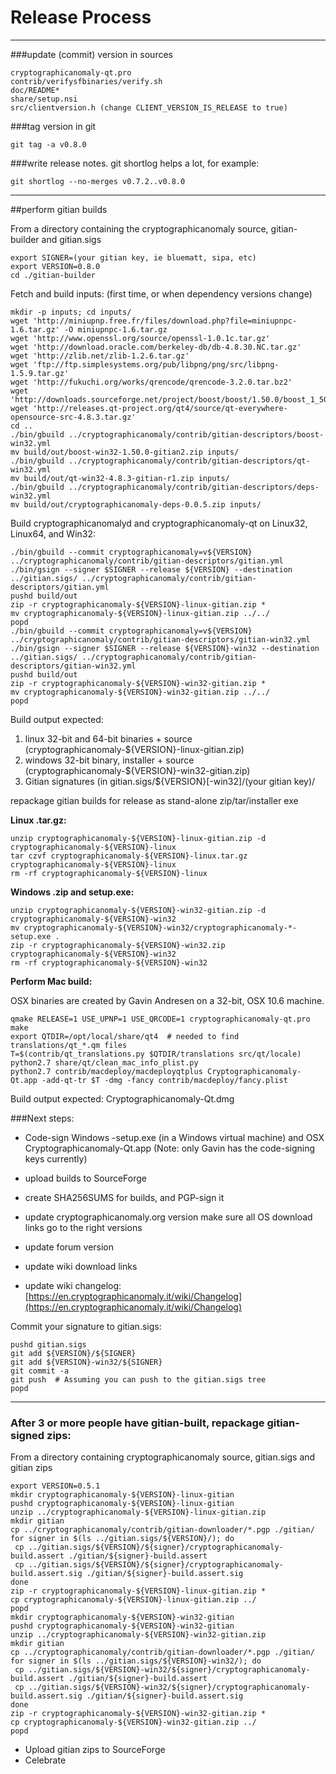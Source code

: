 Release Process
====================

* * *

###update (commit) version in sources


	cryptographicanomaly-qt.pro
	contrib/verifysfbinaries/verify.sh
	doc/README*
	share/setup.nsi
	src/clientversion.h (change CLIENT_VERSION_IS_RELEASE to true)

###tag version in git

	git tag -a v0.8.0

###write release notes. git shortlog helps a lot, for example:

	git shortlog --no-merges v0.7.2..v0.8.0

* * *

##perform gitian builds

 From a directory containing the cryptographicanomaly source, gitian-builder and gitian.sigs
  
	export SIGNER=(your gitian key, ie bluematt, sipa, etc)
	export VERSION=0.8.0
	cd ./gitian-builder

 Fetch and build inputs: (first time, or when dependency versions change)

	mkdir -p inputs; cd inputs/
	wget 'http://miniupnp.free.fr/files/download.php?file=miniupnpc-1.6.tar.gz' -O miniupnpc-1.6.tar.gz
	wget 'http://www.openssl.org/source/openssl-1.0.1c.tar.gz'
	wget 'http://download.oracle.com/berkeley-db/db-4.8.30.NC.tar.gz'
	wget 'http://zlib.net/zlib-1.2.6.tar.gz'
	wget 'ftp://ftp.simplesystems.org/pub/libpng/png/src/libpng-1.5.9.tar.gz'
	wget 'http://fukuchi.org/works/qrencode/qrencode-3.2.0.tar.bz2'
	wget 'http://downloads.sourceforge.net/project/boost/boost/1.50.0/boost_1_50_0.tar.bz2'
	wget 'http://releases.qt-project.org/qt4/source/qt-everywhere-opensource-src-4.8.3.tar.gz'
	cd ..
	./bin/gbuild ../cryptographicanomaly/contrib/gitian-descriptors/boost-win32.yml
	mv build/out/boost-win32-1.50.0-gitian2.zip inputs/
	./bin/gbuild ../cryptographicanomaly/contrib/gitian-descriptors/qt-win32.yml
	mv build/out/qt-win32-4.8.3-gitian-r1.zip inputs/
	./bin/gbuild ../cryptographicanomaly/contrib/gitian-descriptors/deps-win32.yml
	mv build/out/cryptographicanomaly-deps-0.0.5.zip inputs/

 Build cryptographicanomalyd and cryptographicanomaly-qt on Linux32, Linux64, and Win32:
  
	./bin/gbuild --commit cryptographicanomaly=v${VERSION} ../cryptographicanomaly/contrib/gitian-descriptors/gitian.yml
	./bin/gsign --signer $SIGNER --release ${VERSION} --destination ../gitian.sigs/ ../cryptographicanomaly/contrib/gitian-descriptors/gitian.yml
	pushd build/out
	zip -r cryptographicanomaly-${VERSION}-linux-gitian.zip *
	mv cryptographicanomaly-${VERSION}-linux-gitian.zip ../../
	popd
	./bin/gbuild --commit cryptographicanomaly=v${VERSION} ../cryptographicanomaly/contrib/gitian-descriptors/gitian-win32.yml
	./bin/gsign --signer $SIGNER --release ${VERSION}-win32 --destination ../gitian.sigs/ ../cryptographicanomaly/contrib/gitian-descriptors/gitian-win32.yml
	pushd build/out
	zip -r cryptographicanomaly-${VERSION}-win32-gitian.zip *
	mv cryptographicanomaly-${VERSION}-win32-gitian.zip ../../
	popd

  Build output expected:

  1. linux 32-bit and 64-bit binaries + source (cryptographicanomaly-${VERSION}-linux-gitian.zip)
  2. windows 32-bit binary, installer + source (cryptographicanomaly-${VERSION}-win32-gitian.zip)
  3. Gitian signatures (in gitian.sigs/${VERSION}[-win32]/(your gitian key)/

repackage gitian builds for release as stand-alone zip/tar/installer exe

**Linux .tar.gz:**

	unzip cryptographicanomaly-${VERSION}-linux-gitian.zip -d cryptographicanomaly-${VERSION}-linux
	tar czvf cryptographicanomaly-${VERSION}-linux.tar.gz cryptographicanomaly-${VERSION}-linux
	rm -rf cryptographicanomaly-${VERSION}-linux

**Windows .zip and setup.exe:**

	unzip cryptographicanomaly-${VERSION}-win32-gitian.zip -d cryptographicanomaly-${VERSION}-win32
	mv cryptographicanomaly-${VERSION}-win32/cryptographicanomaly-*-setup.exe .
	zip -r cryptographicanomaly-${VERSION}-win32.zip cryptographicanomaly-${VERSION}-win32
	rm -rf cryptographicanomaly-${VERSION}-win32

**Perform Mac build:**

  OSX binaries are created by Gavin Andresen on a 32-bit, OSX 10.6 machine.

	qmake RELEASE=1 USE_UPNP=1 USE_QRCODE=1 cryptographicanomaly-qt.pro
	make
	export QTDIR=/opt/local/share/qt4  # needed to find translations/qt_*.qm files
	T=$(contrib/qt_translations.py $QTDIR/translations src/qt/locale)
	python2.7 share/qt/clean_mac_info_plist.py
	python2.7 contrib/macdeploy/macdeployqtplus Cryptographicanomaly-Qt.app -add-qt-tr $T -dmg -fancy contrib/macdeploy/fancy.plist

 Build output expected: Cryptographicanomaly-Qt.dmg

###Next steps:

* Code-sign Windows -setup.exe (in a Windows virtual machine) and
  OSX Cryptographicanomaly-Qt.app (Note: only Gavin has the code-signing keys currently)

* upload builds to SourceForge

* create SHA256SUMS for builds, and PGP-sign it

* update cryptographicanomaly.org version
  make sure all OS download links go to the right versions

* update forum version

* update wiki download links

* update wiki changelog: [https://en.cryptographicanomaly.it/wiki/Changelog](https://en.cryptographicanomaly.it/wiki/Changelog)

Commit your signature to gitian.sigs:

	pushd gitian.sigs
	git add ${VERSION}/${SIGNER}
	git add ${VERSION}-win32/${SIGNER}
	git commit -a
	git push  # Assuming you can push to the gitian.sigs tree
	popd

-------------------------------------------------------------------------

### After 3 or more people have gitian-built, repackage gitian-signed zips:

From a directory containing cryptographicanomaly source, gitian.sigs and gitian zips

	export VERSION=0.5.1
	mkdir cryptographicanomaly-${VERSION}-linux-gitian
	pushd cryptographicanomaly-${VERSION}-linux-gitian
	unzip ../cryptographicanomaly-${VERSION}-linux-gitian.zip
	mkdir gitian
	cp ../cryptographicanomaly/contrib/gitian-downloader/*.pgp ./gitian/
	for signer in $(ls ../gitian.sigs/${VERSION}/); do
	 cp ../gitian.sigs/${VERSION}/${signer}/cryptographicanomaly-build.assert ./gitian/${signer}-build.assert
	 cp ../gitian.sigs/${VERSION}/${signer}/cryptographicanomaly-build.assert.sig ./gitian/${signer}-build.assert.sig
	done
	zip -r cryptographicanomaly-${VERSION}-linux-gitian.zip *
	cp cryptographicanomaly-${VERSION}-linux-gitian.zip ../
	popd
	mkdir cryptographicanomaly-${VERSION}-win32-gitian
	pushd cryptographicanomaly-${VERSION}-win32-gitian
	unzip ../cryptographicanomaly-${VERSION}-win32-gitian.zip
	mkdir gitian
	cp ../cryptographicanomaly/contrib/gitian-downloader/*.pgp ./gitian/
	for signer in $(ls ../gitian.sigs/${VERSION}-win32/); do
	 cp ../gitian.sigs/${VERSION}-win32/${signer}/cryptographicanomaly-build.assert ./gitian/${signer}-build.assert
	 cp ../gitian.sigs/${VERSION}-win32/${signer}/cryptographicanomaly-build.assert.sig ./gitian/${signer}-build.assert.sig
	done
	zip -r cryptographicanomaly-${VERSION}-win32-gitian.zip *
	cp cryptographicanomaly-${VERSION}-win32-gitian.zip ../
	popd

- Upload gitian zips to SourceForge
- Celebrate 
